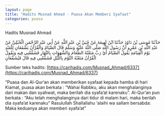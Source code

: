```yaml
---
layout: page
title: "Hadits Musnad Ahmad - Puasa Akan Memberi Syafaat"
categories: puasa
---
```


Hadits Musnad Ahmad

<p class="arab">
حَدَّثَنَا مُوسَى بْنُ دَاوُدَ حَدَّثَنَا ابْنُ لَهِيعَةَ عَنْ حُيَيِّ بْنِ عَبْدِ اللَّهِ عَنْ أَبِي عَبْدِ الرَّحْمَنِ الْحُبُلِيِّ عَنْ عَبْدِ اللَّهِ بْنِ عَمْرٍو أَنَّ رَسُولَ اللَّهِ صَلَّى اللَّهُ عَلَيْهِ وَسَلَّمَ قَالَ الصِّيَامُ وَالْقُرْآنُ يَشْفَعَانِ لِلْعَبْدِ يَوْمَ الْقِيَامَةِ يَقُولُ الصِّيَامُ أَيْ رَبِّ مَنَعْتُهُ الطَّعَامَ وَالشَّهَوَاتِ بِالنَّهَارِ فَشَفِّعْنِي فِيهِ وَيَقُولُ الْقُرْآنُ مَنَعْتُهُ النَّوْمَ بِاللَّيْلِ فَشَفِّعْنِي فِيهِ قَالَ فَيُشَفَّعَانِ
</p>

Sumber teks hadits: [https://carihadis.com/Musnad_Ahmad/6337](https://carihadis.com/Musnad_Ahmad/6337)

“Puasa dan Al-Qur’an akan memberikan syafaat kepada hamba di hari Kiamat, puasa akan berkata : “Wahai Rabbku, aku akan menghalanginya dari makan dan syahwat, maka berilah dia syafa’at karenaku”. Al-Qur’an pun berkata : “Aku telah menghalanginya dari tidur di malam hari, maka berilah dia syafa’at karenaku” Rasulullah Shallallahu ‘alaihi wa sallam bersabda: Maka keduanya akan memberi syafa’at”

